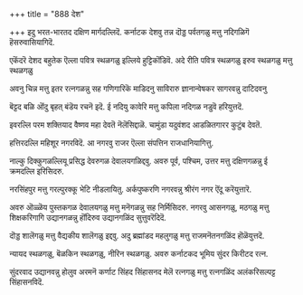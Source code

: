 +++
title = "888 देश"

+++
इदु भरत-भारतद दक्षिण मार्गदल्लिदॆ. कर्नाटक देशवु तन्न दॊड्ड पर्वतगळु मत्तु नदिगळिगॆ हॆसरुवासियागिदॆ.

एकॆंदरॆ देशद बहुतेक ऎल्ला पवित्र स्थळगळु इल्लिये हुट्टिकॊंडिवॆ. अदे रीति पवित्र स्थळगळु इरुव स्थळगळु मत्तु स्थळगळु

अवनु चिन्न मत्तु इतर रत्नगळन्नु सह गणिगारिकॆ माडिदनु साविरारु ज्ञानान्वेषकर सागरवन्नु दाटिदवनु

बॆट्टद बळि ऒंदु बृहत् बंडॆय रचनॆ इदॆ. ई नदियु कावेरि मत्तु कपिला नदिगळ नडुवॆ हरियुत्तदॆ.

इवरल्लि परम शक्तियाद वैष्णव महा देवतॆ नॆलॆसिद्दाळॆ. चामुंडा यदुवंशद आडळितगारर कुटुंब देवतॆ.

हत्तिरदल्लि महिशूर नगरविदॆ. आ नगरवु राजर ऎल्ला संपत्तिन राजधानियागित्तु.

नाल्कु दिक्कुगळल्लियू प्रसिद्ध देवरुगळ देवालयगळिद्दवु. अवरु पूर्व, पश्चिम, उत्तर मत्तु दक्षिणगळन्नु ई क्रमदल्लि इरिसिदरु.

नरसिंहपुर मत्तु गरल्पुरक्कू भेटि नीडलायितु. अर्कपुष्करणि नगरवन्नु श्रीरंग नगर ऎंदू करॆयुत्तारॆ.

अवरु ऒळ्ळॆय पुस्तकगळ देवालयगळु मत्तु मनॆगळन्नु सह निर्मिसिदरु. नगरवु आसनगळु, मठगळु मत्तु शिक्षकरिगागि उद्यानगळन्नु हॊंदिरुव उद्यानगळिंद सुत्तुवरॆदिदॆ.

दॊड्ड शालॆगळु मत्तु वैद्यकीय शालॆगळु इद्दवु. अदु ब्रह्मांडद महलुगळु मत्तु राजमनॆतनगळिंद हॊळॆयुत्तदॆ.

न्यायद स्थळगळु, बॆळकिन स्थळगळु, नीरिन स्थळगळु. अवरु कर्नाटकद भूमिय सुंदर किरीटद रत्न.

सुंदरवाद उद्यानवन्नु होलुव अरमनॆ कर्णाट सिंहद सिंहासनद मेलॆ रत्नगळु मत्तु रत्नगळिंद अलंकरिसल्पट्ट सिंहासनविदॆ.


